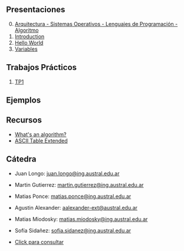 ## Presentaciones

0. [Arquitectura - Sistemas Operativos - Lenguajes de Programación - Algoritmo](presentation/0-Arq-SO-LP.pdf)
1. [Introduction](introduction)
2. [Hello World](hello-world)
3. [Variables](variables)
<!-- 4. [Strings](strings) -->
<!-- 5. [If Statements](ifs) -->
<!-- 6. [Functions](functions) -->
<!-- 7. [Lists](lists) -->
<!-- 8. [Loops](loops) -->
<!-- 9. [Recursion](recursion) -->
<!-- 10. [Objects & Classes](objects) -->
<!-- 12. [List Comprehension & Plots](listsplots) -->
<!-- 11. [Java Adapter](java) -->

## Trabajos Prácticos

1. [TP1](practice/1) 
<!--2. [TP2](practice/2) -->
<!--3. [TP3](practice/3) -->
<!--4. [TP4](practice/4) -->
<!--5. [TP5](practice/5) -->
<!--6. [TP6](practice/6) -->
<!--7. [TP7](practice/7) -->
<!--8. [TP8](practice/8) -->

<!-- ## Clase de consulta

<!-- Todos los miércoles entre las 19 y las 20.30, los espera Sofía en este [link de Meet](https://meet.google.com/tod-rdve-oui) para resolver dudas y consultas. -->

## Ejemplos

<!-- - [Objecto Marker](resources/marker) -->
<!-- - [Objecto Bicycle](resources/bicycle) -->
<!-- - [Multi Array](resources/multiarray) -->
<!-- - [Tester.java](resources/Tester.java) -->
<!-- - [Pen.java](resources/Pen.java) -->
<!-- - [ArraySamples.java](resources/ArraySamples.java) -->
<!-- - [Factorial.java](resources/Factorial.java) -->

<!-- ## Repaso Parcial

* [Ejercicios](resources/parcial)
 -->

<!-- ## Cartelera -->

<!-- * [Final Cartelera](resources/cartelera) -->

## Recursos

* [What's an algorithm?](https://www.youtube.com/watch?v=6hfOvs8pY1k)
* [ASCII Table Extended](https://computersciencewiki.org/images/3/3d/Ascii_table.png)
<!-- * [Programa](https://drive.google.com/file/d/1mvKoX8RAQVYJUuPx-i6xQQl2XdBYNCOu/view?usp=sharing) -->
<!-- - [Clase Scanner.java](resources/scanner) -->
<!-- * [The Java Tutorials](https://docs.oracle.com/javase/tutorial/) -->

## Cátedra

* Juan Longo: [juan.longo@ing.austral.edu.ar](mailto:juan.longo@ing.austral.edu.ar)
* Martin Gutierrez: [martin.gutierrez@ing.austral.edu.ar](mailto:martin.gutierrez@ing.austral.edu.ar)
* Matias Ponce: [matias.ponce@ing.austral.edu.ar](mailto:matias.ponce@ing.austral.edu.ar)
* Agustin Alexander: [aalexander-ext@austral.edu.ar](mailto:aalexander-ext@austral.edu.ar)
* Matias Miodosky: [matias.miodosky@ing.austral.edu.ar](matias.miodosky@ing.austral.edu.ar)
* Sofía Sidañez: [sofia.sidanez@ing.austral.edu.ar](mailto:sofia.sidanez@ing.austral.edu.ar)

* [Click para consultar](mailto:juan.longo@ing.austral.edu.ar,martin.gutierrez@ing.austral.edu.ar,matias.ponce@ing.austral.edu.ar,aalexander-ext@austral.edu.ar,sofia.sidanez@ing.austral.edu.ar,matias.miodosky@ing.austral.edu.ar?subject=Consulta)

